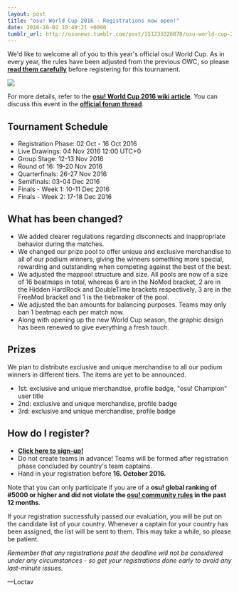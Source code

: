 ```yaml
---
layout: post
title: "osu! World Cup 2016 - Registrations now open!"
date: 2016-10-02 10:49:21 +0000
tumblr_url: http://osunews.tumblr.com/post/151233326878/osu-world-cup-2016-registrations-now-open
---
```


We'd like to welcome all of you to this year's official osu! World Cup. As in every year, the rules have been adjusted from the previous OWC, so please **[read them carefully](https://osu.ppy.sh/wiki/OWC_2016#Ruleset)** before registering for this tournament.

![](https://puu.sh/ru4PG/905269a358.png)

For more details, refer to the **[osu! World Cup 2016 wiki article](https://osu.ppy.sh/wiki/OWC_2016)**.
You can discuss this event in the **[official forum thread](https://osu.ppy.sh/community/forums/posts/5513998)**.

## Tournament Schedule

- Registration Phase: 02 Oct - 16 Oct 2016
- Live Drawings: 04 Nov 2016 12:00 UTC+0
- Group Stage: 12-13 Nov 2016
- Round of 16: 19-20 Nov 2016
- Quarterfinals: 26-27 Nov 2016
- Semifinals: 03-04 Dec 2016
- Finals - Week 1: 10-11 Dec 2016
- Finals - Week 2: 17-18 Dec 2016

## What has been changed?

- We added clearer regulations regarding disconnects and inappropriate behavior during the matches.
- We changed our prize pool to offer unique and exclusive merchandise to all of our podium winners, giving the winners something more special, rewarding and outstanding when competing against the best of the best.
- We adjusted the mappool structure and size. All pools are now of a size of 16 beatmaps in total, whereas 6 are in the NoMod bracket, 2 are in the Hidden HardRock and DoubleTime brackets respectively, 3 are in the FreeMod bracket and 1 is the tiebreaker of the pool.
- We adjusted the ban amounts for balancing purposes. Teams may only ban 1 beatmap each per match now.
- Along with opening up the new World Cup season, the graphic design has been renewed to give everything a fresh touch.

## Prizes

We plan to distribute exclusive and unique merchandise to all our podium winners in different tiers. The items are yet to be announced.

- 1st: exclusive and unique merchandise, profile badge, "osu! Champion" user title
- 2nd: exclusive and unique merchandise, profile badge
- 3rd: exclusive and unique merchandise, profile badge

## How do I register?

- **[Click here to sign-up!](https://osu.ppy.sh/tournaments/7)**
- Do not create teams in advance! Teams will be formed after registration phase concluded by country's team captains.
- Hand in your registration before **16. October 2016.**

Note that you can only participate if you are of a **osu! global ranking of #5000 or higher and did not violate the [osu! community rules](https://osu.ppy.sh/wiki/Rules) in the past 12 months**.

If your registration successfully passed our evaluation, you will be put on the candidate list of your country. Whenever a captain for your country has been assigned, the list will be sent to them. This may take a while, so please be patient.

_Remember that any registrations past the deadline will not be considered under any circumstances - so get your registrations done early to avoid any last-minute issues._

—Loctav
